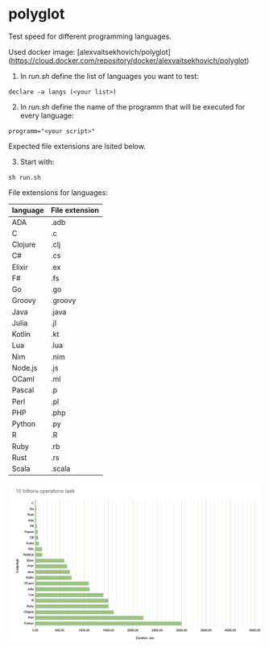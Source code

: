 # polyglot
Test speed for different programming languages.

Used docker image: [alexvaitsekhovich/polyglot] (https://cloud.docker.com/repository/docker/alexvaitsekhovich/polyglot)


1. In _run.sh_ define the list of languages you want to test:
```
declare -a langs (<your list>)
```

2. In _run.sh_ define the name of the programm that will be executed for every language:
```
programm="<your script>"
```
Expected file extensions are lsited below.


3. Start with:

```
sh run.sh
```


File extensions for languages:

language | File extension
------------ | -------------
ADA | .adb
C | .c
Clojure | .clj
C# | .cs
Elixir | .ex
F# | .fs
Go | .go
Groovy | .groovy
Java | .java
Julia | .jl
Kotlin | .kt
Lua | .lua
Nim | .nim
Node.js | .js
OCaml | .ml
Pascal | .p
Perl | .pl
PHP | .php
Python | .py
R | .R
Ruby | .rb
Rust | .rs
Scala | .scala
 
![Speed test result](https://github.com/alexvaitsekhovich/polyglot/blob/master/img/Speed.png)
